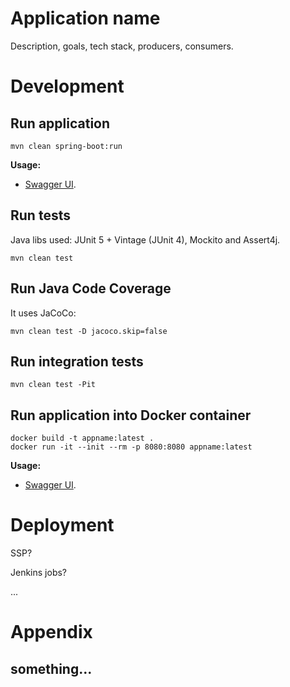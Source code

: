 # Application name

Description, goals, tech stack, producers, consumers.

# Development

## Run application

```shell
mvn clean spring-boot:run
```

**Usage:**

* [Swagger UI](http://localhost:8080/swagger-ui.html).

## Run tests

Java libs used: JUnit 5 + Vintage (JUnit 4), Mockito and Assert4j.

```shell
mvn clean test
```

## Run Java Code Coverage

It uses JaCoCo:

```shell
mvn clean test -D jacoco.skip=false
```

## Run integration tests

```shell
mvn clean test -Pit
```

## Run application into Docker container

```shell
docker build -t appname:latest .
docker run -it --init --rm -p 8080:8080 appname:latest
```

**Usage:**

* [Swagger UI](http://localhost:8080/swagger-ui.html).

# Deployment

SSP?

Jenkins jobs?

...

# Appendix

## something...

